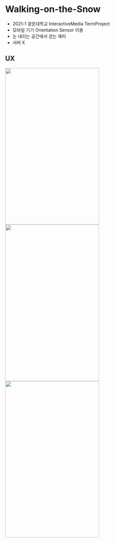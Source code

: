 # Walking-on-the-Snow
- 2021-1 광운대학교 InteractiveMedia TermProject
- 모바일 기기 Orientation Sensor 이용
- 눈 내리는 공간에서 걷는 재미
- 서버 X

## UX
<img src = "https://user-images.githubusercontent.com/88760905/185057735-fc82d296-cabe-4965-8be3-82a5291a511e.png" width=300 height=500> <img src = "https://user-images.githubusercontent.com/88760905/185059512-cb240d97-b78c-4104-8b6f-60a78cb931b1.png" width=300 height=500> <img src = "https://user-images.githubusercontent.com/88760905/185059525-66795803-1204-4138-aa41-cd3767bfeec1.png" width=300 height=500>
